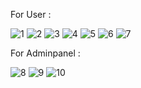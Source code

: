 
For User : 

![1](https://github.com/user-attachments/assets/3da70b43-2a00-4da0-8af4-3781c874fcdf)
![2](https://github.com/user-attachments/assets/3012354b-e1b4-4ee6-aed1-d90006a6eede)
![3](https://github.com/user-attachments/assets/a4c368d1-cf6e-4d59-ba76-32bff633406b)
![4](https://github.com/user-attachments/assets/79c927e2-4e02-4df9-be15-bd8a77aa9e5b)
![5](https://github.com/user-attachments/assets/5967a7d6-9bc2-4cba-812f-3c99d291d2b3)
![6](https://github.com/user-attachments/assets/d28c8bcb-5690-45bc-80fd-b3e1c0b9ffbe)
![7](https://github.com/user-attachments/assets/ce8f2dcf-4c19-4d38-a861-b1074cfe6d52)


For Adminpanel : 

![8](https://github.com/user-attachments/assets/7adc0aa0-e107-4c5d-a00b-b2146baed13e)
![9](https://github.com/user-attachments/assets/35c9b5c5-efca-43ad-911c-45b7966c2f73)
![10](https://github.com/user-attachments/assets/e2fc8117-a3ef-4c5d-acdf-b514968155ba)
